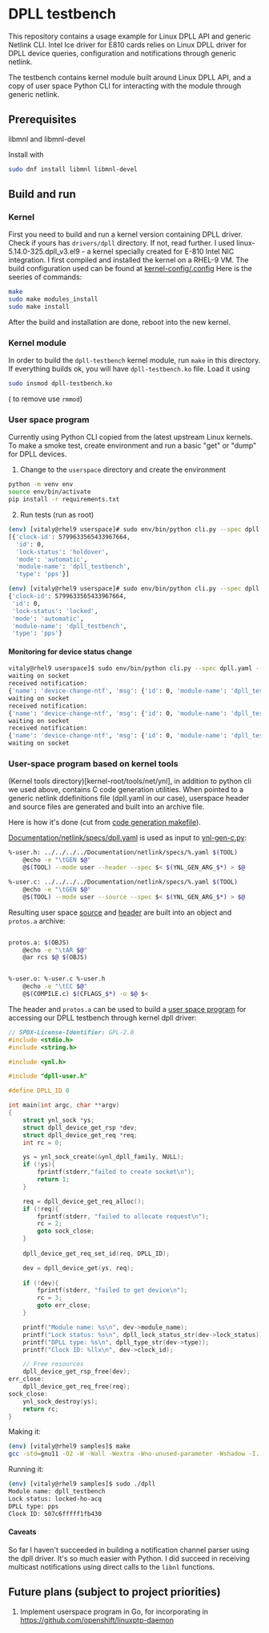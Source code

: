 # DPLL testbench

This repository contains a usage example for Linux DPLL API and 
generic Netlink CLI. 
Intel Ice driver for E810 cards relies on Linux DPLL driver for 
DPLL device queries, configuration and notifications through generic netlink.

The testbench contains kernel module built around Linux DPLL API, and a copy
of user space Python CLI for interacting with the module through generic netlink.

## Prerequisites
libmnl and libmnl-devel

Install with

```bash
sudo dnf install libmnl libmnl-devel
```

## Build and run

### Kernel

First you need to build and run a kernel version containing DPLL driver. 
Check if yours has `drivers/dpll` directory. If not, read further.
I used linux-5.14.0-325.dpll_v3.el9 - a kernel specially created for E-810
Intel NIC integration. I first compiled and installed the kernel on a RHEL-9 VM.
The build configuration used can be found at [kernel-config/.config](kernel-config/.config)
Here is the seeries of commands:

```bash
make
sudo make modules_install
sudo make install

```
After the build and installation are done, reboot into the new kernel.

### Kernel module
In order to build the `dpll-testbench` kernel module, run `make` in this directory.
If everything builds ok, you will have `dpll-testbench.ko` file.
Load it using
```bash
sudo insmod dpll-testbench.ko
```
( to remove use `rmmod`)

### User space program

Currently using Python CLI copied from the latest upstream Linux kernels.
To make a smoke test, create environment and run a basic "get" or "dump" for 
DPLL devices.

1. Change to the `userspace` directory and create the environment

```bash
python -m venv env
source env/bin/activate
pip install -r requirements.txt
```

2. Run tests (run as root)

```bash
(env) [vitaly@rhel9 userspace]# sudo env/bin/python cli.py --spec dpll.yaml --dump device-get
[{'clock-id': 5799633565433967664,
  'id': 0,
  'lock-status': 'holdover',
  'mode': 'automatic',
  'module-name': 'dpll_testbench',
  'type': 'pps'}]

(env) [vitaly@rhel9 userspace]# sudo env/bin/python cli.py --spec dpll.yaml --do device-get --json '{"id":0}'
{'clock-id': 5799633565433967664,
 'id': 0,
 'lock-status': 'locked',
 'mode': 'automatic',
 'module-name': 'dpll_testbench',
 'type': 'pps'}

```

#### Monitoring for device status change

```bash
vitaly@rhel9 userspace]$ sudo env/bin/python cli.py --spec dpll.yaml --subscribe monitor
waiting on socket
received notification:
{'name': 'device-change-ntf', 'msg': {'id': 0, 'module-name': 'dpll_testbench', 'clock-id': 5799633565433967664, 'lock-status': 'unlocked', 'mode': 'automatic', 'type': 'pps'}}
waiting on socket
received notification:
{'name': 'device-change-ntf', 'msg': {'id': 0, 'module-name': 'dpll_testbench', 'clock-id': 5799633565433967664, 'lock-status': 'locked', 'mode': 'automatic', 'type': 'pps'}}
waiting on socket
received notification:
{'name': 'device-change-ntf', 'msg': {'id': 0, 'module-name': 'dpll_testbench', 'clock-id': 5799633565433967664, 'lock-status': 'locked-ho-acq', 'mode': 'automatic', 'type': 'pps'}}
waiting on socket

```

### User-space program based on kernel tools

(Kernel tools directory)[kernel-root/tools/net/ynl], in addition to python cli we used above, contains C code generation utilities. When pointed to a generic netlink ddefinitions file (dpll.yaml in our case), userspace header and source files are generated and built into an archive file.

Here is how it's done (cut from [code generation makefile](kernel-root/tools/net/ynl/generated/Makefile)).

[Documentation/netlink/specs/dpll.yaml](kernel-root/Documentation/netlink/specs/dpll.yaml) is used as input to [ynl-gen-c.py](kernel-root/tools/net/ynl/ynl-gen-c.py):

```bash
%-user.h: ../../../../Documentation/netlink/specs/%.yaml $(TOOL)
	@echo -e "\tGEN $@"
	@$(TOOL) --mode user --header --spec $< $(YNL_GEN_ARG_$*) > $@

%-user.c: ../../../../Documentation/netlink/specs/%.yaml $(TOOL)
	@echo -e "\tGEN $@"
	@$(TOOL) --mode user --source --spec $< $(YNL_GEN_ARG_$*) > $@
```

Resulting user space [source](kernel-root/tools/net/ynl/generated/dpll-user.c) and [header](kernel-root/tools/net/ynl/generated/dpll-user.h) are built into an object and `protos.a` archive:

```bash

protos.a: $(OBJS)
	@echo -e "\tAR $@"
	@ar rcs $@ $(OBJS)


%-user.o: %-user.c %-user.h
	@echo -e "\tCC $@"
	@$(COMPILE.c) $(CFLAGS_$*) -o $@ $<

```

The header and `protos.a` can be used to build a [user space program](kernel-root/tools/net/ynl/samples/dpll.c) for accessing our DPLL testbench through kernel dpll driver:

```c
// SPDX-License-Identifier: GPL-2.0
#include <stdio.h>
#include <string.h>

#include <ynl.h>

#include "dpll-user.h"

#define DPLL_ID 0

int main(int argc, char **argv)
{
	struct ynl_sock *ys;
	struct dpll_device_get_rsp *dev;
	struct dpll_device_get_req *req;
	int rc = 0;

	ys = ynl_sock_create(&ynl_dpll_family, NULL);
	if (!ys){
		fprintf(stderr,"failed to create socket\n");
		return 1;
	}

	req = dpll_device_get_req_alloc();
	if (!req){
		fprintf(stderr, "failed to allocate request\n");
		rc = 2;
		goto sock_close;
	}
	
	dpll_device_get_req_set_id(req, DPLL_ID);

	dev = dpll_device_get(ys, req);
	
	if (!dev){
		fprintf(stderr, "failed to get device\n");
		rc = 3;
		goto err_close;
	}

	printf("Module name: %s\n", dev->module_name);
	printf("Lock status: %s\n", dpll_lock_status_str(dev->lock_status));
	printf("DPLL type: %s\n", dpll_type_str(dev->type));
	printf("Clock ID: %llx\n", dev->clock_id);

	// Free resources
	dpll_device_get_rsp_free(dev);
err_close:
	dpll_device_get_req_free(req);
sock_close:
	ynl_sock_destroy(ys);
	return rc;
}

```
Making it:

```bash
(env) [vitaly@rhel9 samples]$ make
gcc -std=gnu11 -O2 -W -Wall -Wextra -Wno-unused-parameter -Wshadow -I../lib/ -I../generated/ -idirafter ../../../../include/uapi/    dpll.c ../lib/ynl.a ../generated/protos.a  -lmnl ../lib/ynl.a ../generated/protos.a -o dpll
```

Running it:
```bash
(env) [vitaly@rhel9 samples]$ sudo ./dpll 
Module name: dpll_testbench
Lock status: locked-ho-acq
DPLL type: pps
Clock ID: 507c6fffff1fb430

```

#### Caveats
So far I haven't succeeded in building a notification channel parser using the dpll driver. It's so much easier with Python. I did succeed in receiving multicast notifications using direct calls to the `libnl` functions.

## Future plans (subject to project priorities)

1. Implement userspace program in Go, for incorporating in https://github.com/openshift/linuxptp-daemon
